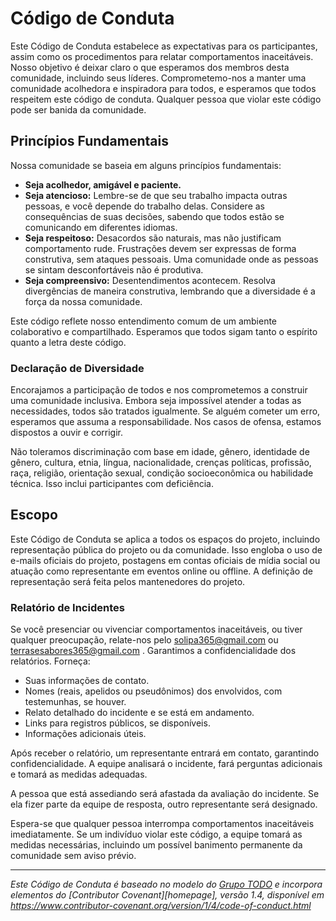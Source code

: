 # Código de Conduta

Este Código de Conduta estabelece as expectativas para os participantes, assim como os procedimentos para relatar comportamentos inaceitáveis. Nosso objetivo é deixar claro o que esperamos dos membros desta comunidade, incluindo seus líderes. Comprometemo-nos a manter uma comunidade acolhedora e inspiradora para todos, e esperamos que todos respeitem este código de conduta. Qualquer pessoa que violar este código pode ser banida da comunidade.

## Princípios Fundamentais

Nossa comunidade se baseia em alguns princípios fundamentais:

- **Seja acolhedor, amigável e paciente.**
- **Seja atencioso:** Lembre-se de que seu trabalho impacta outras pessoas, e você depende do trabalho delas. Considere as consequências de suas decisões, sabendo que todos estão se comunicando em diferentes idiomas.
- **Seja respeitoso:** Desacordos são naturais, mas não justificam comportamento rude. Frustrações devem ser expressas de forma construtiva, sem ataques pessoais. Uma comunidade onde as pessoas se sintam desconfortáveis não é produtiva.
- **Seja compreensivo:** Desentendimentos acontecem. Resolva divergências de maneira construtiva, lembrando que a diversidade é a força da nossa comunidade.

Este código reflete nosso entendimento comum de um ambiente colaborativo e compartilhado. Esperamos que todos sigam tanto o espírito quanto a letra deste código.

### Declaração de Diversidade

Encorajamos a participação de todos e nos comprometemos a construir uma comunidade inclusiva. Embora seja impossível atender a todas as necessidades, todos são tratados igualmente. Se alguém cometer um erro, esperamos que assuma a responsabilidade. Nos casos de ofensa, estamos dispostos a ouvir e corrigir.

Não toleramos discriminação com base em idade, gênero, identidade de gênero, cultura, etnia, língua, nacionalidade, crenças políticas, profissão, raça, religião, orientação sexual, condição socioeconômica ou habilidade técnica. Isso inclui participantes com deficiência.

## Escopo

Este Código de Conduta se aplica a todos os espaços do projeto, incluindo representação pública do projeto ou da comunidade. Isso engloba o uso de e-mails oficiais do projeto, postagens em contas oficiais de mídia social ou atuação como representante em eventos online ou offline. A definição de representação será feita pelos mantenedores do projeto.

### Relatório de Incidentes

Se você presenciar ou vivenciar comportamentos inaceitáveis, ou tiver qualquer preocupação, relate-nos pelo [solipa365@gmail.com](mailtoasolipa365@gmail.com) ou [terrasesabores365@gmail.com](mailto:terrasesabores365@gmail.com) . Garantimos a confidencialidade dos relatórios. Forneça:

- Suas informações de contato.
- Nomes (reais, apelidos ou pseudônimos) dos envolvidos, com testemunhas, se houver.
- Relato detalhado do incidente e se está em andamento.
- Links para registros públicos, se disponíveis.
- Informações adicionais úteis.

Após receber o relatório, um representante entrará em contato, garantindo confidencialidade. A equipe analisará o incidente, fará perguntas adicionais e tomará as medidas adequadas.

A pessoa que está assediando será afastada da avaliação do incidente. Se ela fizer parte da equipe de resposta, outro representante será designado.

Espera-se que qualquer pessoa interrompa comportamentos inaceitáveis imediatamente. Se um indivíduo violar este código, a equipe tomará as medidas necessárias, incluindo um possível banimento permanente da comunidade sem aviso prévio.

---

_Este Código de Conduta é baseado no modelo do [Grupo TODO](https://todogroup.org) e incorpora elementos do [Contributor Covenant][homepage], versão 1.4, disponível em https://www.contributor-covenant.org/version/1/4/code-of-conduct.html_

[Página Inicial]: https://www.contributor-covenant.org.